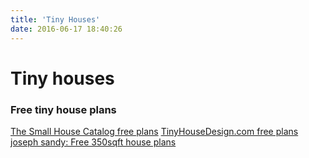 ```yaml
---
title: 'Tiny Houses'
date: 2016-06-17 18:40:26
---
```


# Tiny houses

### Free tiny house plans

[The Small House Catalog free plans](http://www.thesmallhousecatalog.com/free-small-tiny-house-plans/)
[TinyHouseDesign.com free plans](http://www.tinyhousedesign.com/free-plans/)
[joseph sandy: Free 350sqft house plans](http://josephsandy.com/content/products/free-plans/350-sq-ft-house/)
